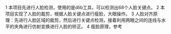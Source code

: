 1 本项目先进行人脸检测，使用的是dlib工具，可以检测出68个人脸关键点。
2 本项目实现了人脸的裁剪，根据人脸关键点进行瘦脸，大眼操作。
3 人脸对齐原理：先进行人脸区域的裁剪，然后进行关键点检测，接着利用两眼之间的连线与水平的夹角进行仿射变换进行人脸的矫正。
4 瘦脸原理，参考
